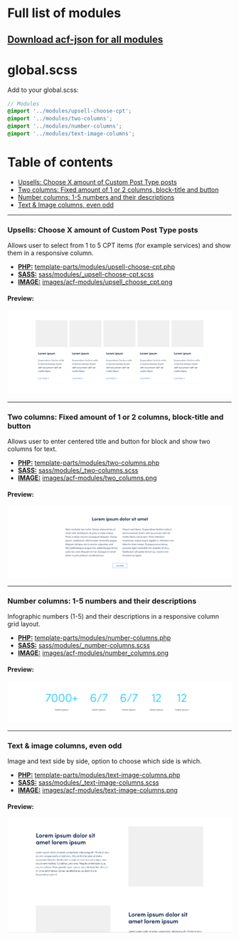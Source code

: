 # Full list of modules

## [Download acf-json for all modules](/acf-json/modular_content.json)

# global.scss

Add to your global.scss:

``` scss
// Modules
@import '../modules/upsell-choose-cpt';
@import '../modules/two-columns';
@import '../modules/number-columns';
@import '../modules/text-image-columns';
```

# Table of contents

- [Upsells: Choose X amount of Custom Post Type posts](#upsells-choose-x-amount-of-custom-post-type-posts)
- [Two columns: Fixed amount of 1 or 2 columns, block-title and button](#two-columns-fixed-amount-of-1-or-2-columns-block-title-and-button)
- [Number columns: 1-5 numbers and their descriptions](#number-columns-1-5-numbers-and-their-descriptions)
- [Text & Image columns, even odd](#text--image-columns-even-odd)
---

### Upsells: Choose X amount of Custom Post Type posts

Allows user to select from 1 to 5 CPT items (for example services) and show them in a responsive column.

- **[PHP:](/php)** [template-parts/modules/upsell-choose-cpt.php](php/template-parts/modules/upsell-choose-cpt.php)
- **[SASS:](/sass)** [sass/modules/_upsell-choose-cpt.scss](sass/modules/_upsell-choose-cpt.scss)
- **[IMAGE:](/images)** [images/acf-modules/upsell_choose_cpt.png](images/acf-modules/upsell_choose_cpt.png)

#### Preview:

![upsell_choose_cpt](https://raw.githubusercontent.com/digitoimistodude/cooking-book/master/images/acf-modules/upsell_choose_cpt.png  "upsell_choose_cpt")

---

### Two columns: Fixed amount of 1 or 2 columns, block-title and button

Allows user to enter centered title and button for block and show two columns for text.

- **[PHP:](/php)** [template-parts/modules/two-columns.php](php/template-parts/modules/two-columns.php)
- **[SASS:](/sass)** [sass/modules/_two-columns.scss](sass/modules/_two-columns.scss)
- **[IMAGE:](/images)** [images/acf-modules/two_columns.png](images/acf-modules/two_columns.png)

#### Preview:

![two_columns](https://raw.githubusercontent.com/digitoimistodude/cooking-book/master/images/acf-modules/two_columns.png  "two_columns")

---

### Number columns: 1-5 numbers and their descriptions

Infographic numbers (1-5) and their descriptions in a responsive column grid layout.

- **[PHP:](/php)** [template-parts/modules/number-columns.php](php/template-parts/modules/number-columns.php)
- **[SASS:](/sass)** [sass/modules/_number-columns.scss](sass/modules/_number-columns.scss)
- **[IMAGE:](/images)** [images/acf-modules/number_columns.png](images/acf-modules/number_columns.png)

#### Preview:

![number_columns](https://raw.githubusercontent.com/digitoimistodude/cooking-book/master/images/acf-modules/number_columns.png  "number_columns")

---

### Text & image columns, even odd

Image and text side by side, option to choose which side is which.

- **[PHP:](/php)** [template-parts/modules/text-image-columns.php](php/template-parts/modules/text-image-columns.php)
- **[SASS:](/sass)** [sass/modules/_text-image-columns.scss](sass/modules/_text-image-columns.scss)
- **[IMAGE:](/images)** [images/acf-modules/text-image-columns.png](images/acf-modules/text-image-columns.png)

#### Preview:

![text_image_columns](https://raw.githubusercontent.com/digitoimistodude/cooking-book/master/images/acf-modules/text_image_columns.png  "text_image_columns")
